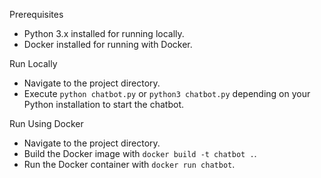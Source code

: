 Prerequisites
- Python 3.x installed for running locally.
- Docker installed for running with Docker.

Run Locally
- Navigate to the project directory.
- Execute `python chatbot.py` or `python3 chatbot.py` depending on your Python installation to start the chatbot.

Run Using Docker
- Navigate to the project directory.
- Build the Docker image with `docker build -t chatbot .`.
- Run the Docker container with `docker run chatbot`.
